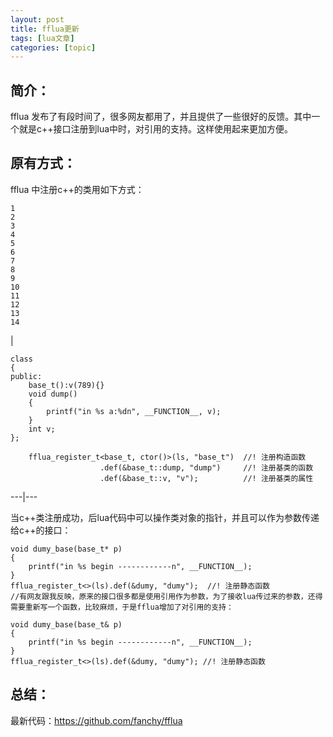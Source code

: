 ```yaml
---
layout: post
title: fflua更新 
tags: [lua文章]
categories: [topic]
---
```

## 简介：

fflua 发布了有段时间了，很多网友都用了，并且提供了一些很好的反馈。其中一个就是c++接口注册到lua中时，对引用的支持。这样使用起来更加方便。

## 原有方式：

fflua 中注册c++的类用如下方式：

    
    
    1  
    2  
    3  
    4  
    5  
    6  
    7  
    8  
    9  
    10  
    11  
    12  
    13  
    14  
    

|

    
    
    class   
    {  
    public:  
        base_t():v(789){}  
        void dump()  
        {  
            printf("in %s a:%dn", __FUNCTION__, v);  
        }  
        int v;  
    };  
      
        fflua_register_t<base_t, ctor()>(ls, "base_t")  //! 注册构造函数  
                        .def(&base_t::dump, "dump")     //! 注册基类的函数  
                        .def(&base_t::v, "v");          //! 注册基类的属性  
      
  
---|---  
  
当c++类注册成功，后lua代码中可以操作类对象的指针，并且可以作为参数传递给c++的接口：

    
    
    void dumy_base(base_t* p)
    {
        printf("in %s begin ------------n", __FUNCTION__);
    }
    fflua_register_t<>(ls).def(&dumy, "dumy");  //! 注册静态函数
    //有网友跟我反映，原来的接口很多都是使用引用作为参数，为了接收lua传过来的参数，还得需要重新写一个函数，比较麻烦，于是fflua增加了对引用的支持：
    
    void dumy_base(base_t& p)
    {
        printf("in %s begin ------------n", __FUNCTION__);
    }
    fflua_register_t<>(ls).def(&dumy, "dumy"); //! 注册静态函数
    

## 总结：

最新代码：<https://github.com/fanchy/fflua>